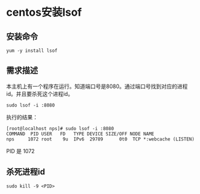 # centos安装lsof

## 安装命令

```shell
yum -y install lsof
```

## 需求描述

本主机上有一个程序在运行。知道端口号是8080。通过端口号找到对应的进程id。并且要杀死这个进程id。

```shell
sudo lsof -i :8080
```

执行的结果：

```shell
[root@localhost nps]# sudo lsof -i :8080
COMMAND  PID USER   FD   TYPE DEVICE SIZE/OFF NODE NAME
nps     1072 root    9u  IPv6  29789      0t0  TCP *:webcache (LISTEN)
```

PID 是 1072

## 杀死进程id

```
sudo kill -9 <PID>
```











